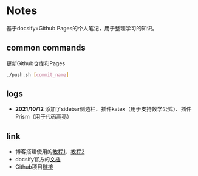 # Notes

基于docsify+Github Pages的个人笔记，用于整理学习的知识。

## common commands

更新Github仓库和Pages
```bash
./push.sh [commit_name]
```

## logs
- **2021/10/12** 添加了sidebar侧边栏、插件katex（用于支持数学公式）、插件Prism（用于代码高亮）

## link
- 博客搭建使用的[教程1](https://zhuanlan.zhihu.com/p/101126727)、[教程2](https://zhuanlan.zhihu.com/p/70219397)
- docsify官方的[文档](https://docsify.js.org/#/)
- Github项目[链接](https://github.com/BabelTower/notes)

